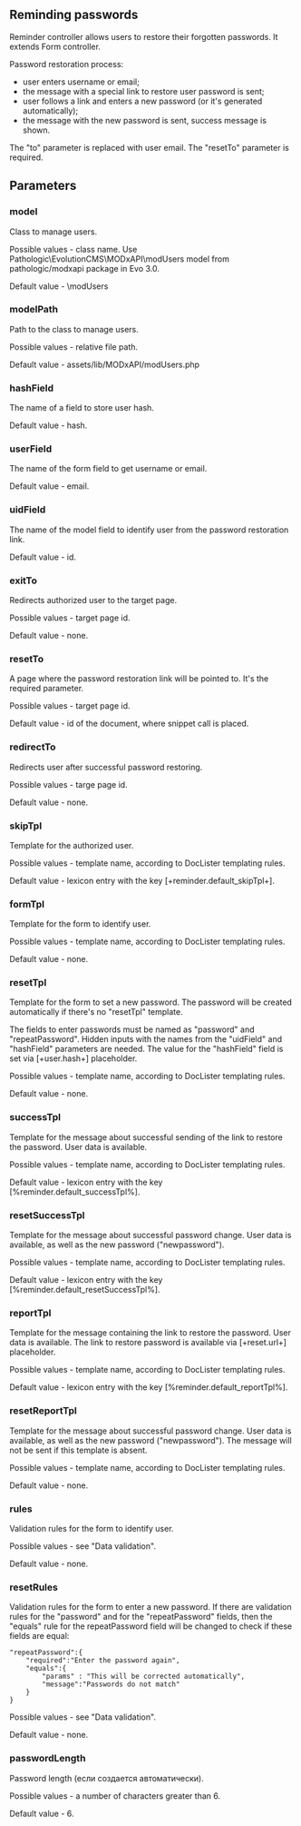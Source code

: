 ## Reminding passwords

Reminder controller allows users to restore their forgotten passwords. It extends Form controller.

Password restoration process:

- user enters username or email;
- the message with a special link to restore user password is sent;
- user follows a link and enters a new password (or it's generated automatically);
- the message with the new password is sent, success message is shown.

The "to" parameter is replaced with user email. The "resetTo" parameter is required.

## Parameters
### model
Class to manage users.

Possible values - class name. Use Pathologic\EvolutionCMS\MODxAPI\modUsers model from pathologic/modxapi package in Evo 3.0.

Default value - \modUsers

### modelPath
Path to the class to manage users.

Possible values - relative file path.

Default value - assets/lib/MODxAPI/modUsers.php

### hashField
The name of a field to store user hash.

Default value - hash.

### userField
The name of the form field to get username or email.

Default value - email.

### uidField
The name of the model field to identify user from the password restoration link.

Default value - id.

### exitTo
Redirects authorized user to the target page.

Possible values - target page id.

Default value  - none.

### resetTo
A page where the password restoration link will be pointed to. It's the required parameter.

Possible values - target page id.

Default value - id of the document, where snippet call is placed.

### redirectTo
Redirects user after successful password restoring.

Possible values - targe page id.

Default value  - none.

### skipTpl
Template for the authorized user.

Possible values - template name, according to DocLister templating rules.

Default value - lexicon entry with the key [+reminder.default_skipTpl+].

### formTpl
Template for the form to identify user.

Possible values - template name, according to DocLister templating rules.

Default value  - none.

### resetTpl
Template for the form to set a new password. The password will be created automatically if there's no "resetTpl" template.

The fields to enter passwords must be named as "password" and "repeatPassword". Hidden inputs with the names from the "uidField" and "hashField" parameters are needed. The value for the "hashField" field is set via [+user.hash+] placeholder.

Possible values - template name, according to DocLister templating rules.

Default value  - none.

### successTpl
Template for the message about successful sending of the link to restore the password. User data is available.

Possible values - template name, according to DocLister templating rules.

Default value  - lexicon entry with the key [%reminder.default_successTpl%].

### resetSuccessTpl
Template for the message about successful password change. User data is available, as well as the new password ("newpassword").

Possible values - template name, according to DocLister templating rules.

Default value  - lexicon entry with the key [%reminder.default_resetSuccessTpl%].

### reportTpl
Template for the message containing the link to restore the password. User data is available. The link to restore password is available via [+reset.url+] placeholder.

Possible values - template name, according to DocLister templating rules.

Default value  - lexicon entry with the key [%reminder.default_reportTpl%].

### resetReportTpl
Template for the message about successful password change. User data is available, as well as the new password ("newpassword"). The message will not be sent if this template is absent.

Possible values - template name, according to DocLister templating rules.

Default value  - none.

### rules
Validation rules for the form to identify user.

Possible values - see "Data validation".

Default value  - none.

### resetRules
Validation rules for the form to enter a new password. 
If there are validation rules for the "password" and for the "repeatPassword" fields, then the "equals" rule for the repeatPassword field will be changed to check if these fields are equal:
```
"repeatPassword":{
    "required":"Enter the password again",
    "equals":{
        "params" : "This will be corrected automatically",
        "message":"Passwords do not match"
    }
}
```
Possible values - see "Data validation".

Default value  - none.

### passwordLength
Password length (если создается автоматически).

Possible values - a number of characters greater than 6.

Default value - 6.
